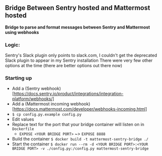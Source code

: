 ## Bridge Between Sentry hosted and Mattermost hosted

**Bridge to parse and format messages between Sentry and Mattermost using webhooks**

### Logic:
Sentry's Slack plugin only points to slack.com,
I couldn't get the deprecated Slack plugin to appear in my Sentry installation
There were very few other options at the time (there are better options out there now)

### Starting up
- Add a (Sentry webhook)[https://docs.sentry.io/product/integrations/integration-platform/webhooks/]
- Add a (Mattermost incoming webhook)[https://docs.mattermost.com/developer/webhooks-incoming.html]
- `$ cp config.py.example config.py`
- Edit values
- Replace text for the port that your bridge container will listen on in `Dockerfile`
  * `EXPOSE <YOUR BRIDGE PORT>` ~> `EXPOSE 8888`
- Build the container `$ docker build -t mattermost-sentry-bridge ./`
- Start the container `$ docker run --rm -d <YOUR BRIDGE PORT>:<YOUR BRIDGE PORT> -v ./config.py:/config.py mattermost-sentry-bridge`

